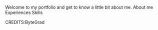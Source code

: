 Welcome to my portfolio and get to know a little bit about me.
About me 
Experiences
Skills


CREDITS:ByteGrad
